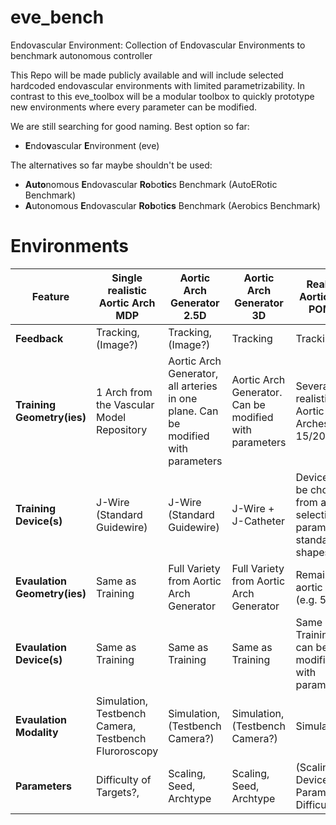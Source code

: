 # eve_bench
Endovascular Environment: Collection of Endovascular Environments to benchmark autonomous controller

This Repo will be made publicly available and will include selected hardcoded endovascular environments with limited parametrizability. In contrast to this eve_toolbox will be a modular toolbox to quickly prototype new environments where every parameter can be modified. 

We are still searching for good naming. Best option so far:

* **E**ndo**v**ascular **E**nvironment (eve)

The alternatives so far maybe shouldn't be used:

* **Auto**nomous **E**ndovascular **Ro**bo**tic**s Benchmark (AutoERotic Benchmark)
* **A**utonomous **E**ndovascular **Rob**ot**ics** Benchmark (Aerobics Benchmark)

# Environments

| Feature                      | Single realistic Aortic Arch MDP                     | Aortic Arch Generator 2.5D                                                        | Aortic Arch Generator 3D                               | Realistic Aortic Arch POMDP                                              |
| ---------------------------- | ---------------------------------------------------- | --------------------------------------------------------------------------------- | ------------------------------------------------------ | ------------------------------------------------------------------------ |
| **Feedback**                 | Tracking, (Image?)                                   | Tracking, (Image?)                                                                | Tracking                                               | Tracking                                                                 |
| **Training Geometry(ies)**   | 1 Arch from the Vascular Model Repository            | Aortic Arch Generator, all arteries in one plane. Can be modified with parameters | Aortic Arch Generator. Can be modified with parameters | Several realistic Aortic Arches (e.g. 15/20)                             |
| **Training Device(s)**       | J-Wire (Standard Guidewire)                          | J-Wire (Standard Guidewire)                                                       | J-Wire + J-Catheter                                    | Devices can be choosen from a selection of parametrized standard shapes. |
| **Evaulation Geometry(ies)** | Same as Training                                     | Full Variety from Aortic Arch Generator                                           | Full Variety from Aortic Arch Generator                | Remaining aortic arches (e.g. 5/20)                                      |
| **Evaulation Device(s)**     | Same as Training                                     | Same as Training                                                                  | Same as Training                                       | Same as Training or can be modified with parameters                      |
| **Evaulation Modality**      | Simulation, Testbench Camera, Testbench Fluroroscopy | Simulation, (Testbench Camera?)                                                   | Simulation, (Testbench Camera?)                        | Simulation                                                               |
| **Parameters**               | Difficulty of Targets?,                              | Scaling, Seed, Archtype                                                           | Scaling, Seed, Archtype                                | (Scaling?), Device Parameters, Difficulty                                |



